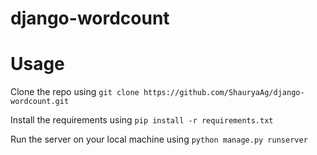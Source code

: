 # django-wordcount

# Usage
Clone the repo using ```git clone https://github.com/ShauryaAg/django-wordcount.git```

Install the requirements using ```pip install -r requirements.txt```

Run the server on your local machine using ```python manage.py runserver```

